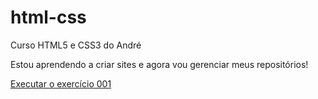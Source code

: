 # html-css
 Curso HTML5 e CSS3 do André

 Estou aprendendo a criar sites e agora vou gerenciar meus repositórios!

<a href= "https://andre-dos-santos-git.github.io/html-css/exercicios/ex001/index.html"> Executar o exercício 001 </a>